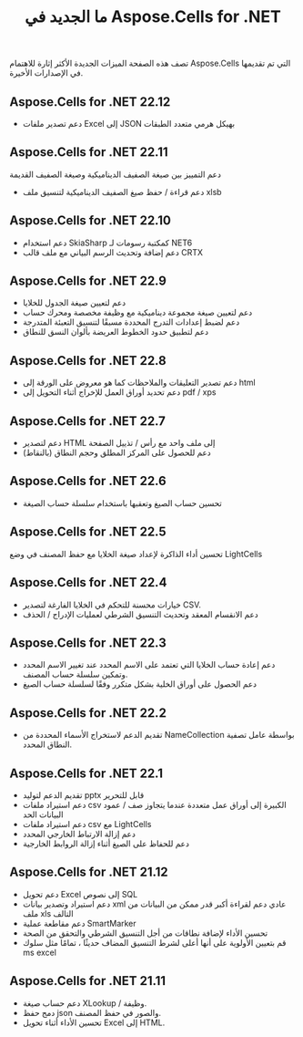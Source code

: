 ﻿---
title: ما الجديد في Aspose.Cells for .NET
type: docs
description: Aspose.Cells for .NET يتوسع ويعزز يوميا. في هذه الصفحة ، يمكنك التعرف على الميزات الضخمة والأكثر إثارة للاهتمام للمنتج
weight: 5
url: /ar/net/what-s-new-in-aspose-cells-for-net/
---
تصف هذه الصفحة الميزات الجديدة الأكثر إثارة للاهتمام Aspose.Cells التي تم تقديمها في الإصدارات الأخيرة.

## Aspose.Cells for .NET 22.12

* دعم تصدير ملفات Excel إلى JSON بهيكل هرمي متعدد الطبقات

## Aspose.Cells for .NET 22.11

دعم التمييز بين صيغة الصفيف الديناميكية وصيغة الصفيف القديمة
* دعم قراءة / حفظ صيغ الصفيف الديناميكية لتنسيق ملف xlsb

## Aspose.Cells for .NET 22.10

* دعم استخدام SkiaSharp كمكتبة رسومات لـ NET6
* دعم إضافة وتحديث الرسم البياني مع ملف قالب CRTX

## Aspose.Cells for .NET 22.9

* دعم لتعيين صيغة الجدول للخلايا
* دعم لتعيين صيغة مجموعة ديناميكية مع وظيفة مخصصة ومحرك حساب
* دعم لضبط إعدادات التدرج المحددة مسبقًا لتنسيق التعبئة المتدرجة
* دعم لتطبيق حدود الخطوط العريضة بألوان النسق للنطاق

## Aspose.Cells for .NET 22.8

* دعم تصدير التعليقات والملاحظات كما هو معروض على الورقة إلى html
* دعم تحديد أوراق العمل للإخراج أثناء التحويل إلى pdf / xps

## Aspose.Cells for .NET 22.7

* دعم لتصدير HTML إلى ملف واحد مع رأس / تذييل الصفحة
* دعم للحصول على المركز المطلق وحجم النطاق (بالنقاط)

## Aspose.Cells for .NET 22.6

* تحسين حساب الصيغ وتعقبها باستخدام سلسلة حساب الصيغة

## Aspose.Cells for .NET 22.5

تحسين أداء الذاكرة لإعداد صيغة الخلايا مع حفظ المصنف في وضع LightCells

## Aspose.Cells for .NET 22.4

* خيارات محسنة للتحكم في الخلايا الفارغة لتصدير CSV.
* دعم الانقسام المعقد وتحديث التنسيق الشرطي لعمليات الإدراج / الحذف

## Aspose.Cells for .NET 22.3

* دعم إعادة حساب الخلايا التي تعتمد على الاسم المحدد عند تغيير الاسم المحدد وتمكين سلسلة حساب المصنف.
* دعم الحصول على أوراق الخلية بشكل متكرر وفقًا لسلسلة حساب الصيغ

## Aspose.Cells for .NET 22.2

* تقديم الدعم لاستخراج الأسماء المحددة من NameCollection بواسطة عامل تصفية النطاق المحدد.

## Aspose.Cells for .NET 22.1

* تقديم الدعم لتوليد pptx قابل للتحرير
* دعم استيراد ملفات csv الكبيرة إلى أوراق عمل متعددة عندما يتجاوز صف / عمود البيانات الحد
* دعم استيراد ملفات csv مع LightCells
* دعم إزالة الارتباط الخارجي المحدد
* دعم للحفاظ على الصيغ أثناء إزالة الروابط الخارجية

## Aspose.Cells for .NET 21.12

* دعم تحويل Excel إلى نصوص SQL
* دعم استيراد وتصدير بيانات xml عادي
دعم لقراءة أكبر قدر ممكن من البيانات من ملف xls التالف
* دعم مقاطعة عملية SmartMarker
* تحسين الأداء لإضافة نطاقات من أجل التنسيق الشرطي والتحقق من الصحة
* قم بتعيين الأولوية على أنها أعلى لشرط التنسيق المضاف حديثًا ، تمامًا مثل سلوك ms excel

## Aspose.Cells for .NET 21.11

* دعم حساب صيغة XLookup / وظيفة.
* دمج حفظ json والصور في حفظ المصنف.
* تحسين الأداء أثناء تحويل Excel إلى HTML.

